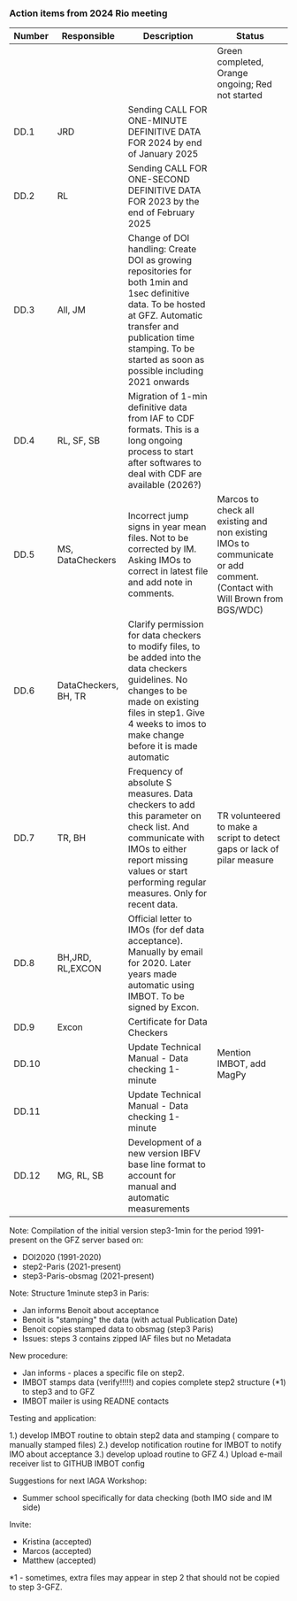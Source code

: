 ###  Action items from 2024 Rio meeting

| Number | Responsible | Description | Status 
| ------ | ----------- | ----------- | -----------
|        |             |             | Green completed, Orange ongoing; Red not started
| DD.1   | JRD          | Sending CALL FOR ONE-MINUTE DEFINITIVE DATA FOR 2024 by end of January 2025 | 
| DD.2   | RL   | Sending CALL FOR ONE-SECOND DEFINITIVE DATA FOR 2023 by the end of February 2025 |
| DD.3   | All, JM | Change of DOI handling:  Create DOI as growing repositories for both 1min and 1sec definitive data. To be hosted at GFZ. Automatic transfer and publication time stamping. To be started as soon as possible including 2021 onwards |
| DD.4   | RL, SF, SB |  Migration of 1-min definitive data from IAF to CDF formats. This is a long ongoing process to start after softwares to deal with CDF are available (2026?) | 
| DD.5   | MS, DataCheckers | Incorrect jump signs in year mean files. Not to be corrected by IM. Asking IMOs to correct in latest file and add note in comments. | Marcos to check all existing and non existing IMOs to communicate or add comment. (Contact with Will Brown from BGS/WDC)
| DD.6   | DataCheckers, BH, TR | Clarify permission for data checkers to modify files, to be added into the data checkers guidelines. No changes to be made on existing files in step1. Give 4 weeks to imos to make change before it is made automatic | 
| DD.7   | TR, BH | Frequency of absolute S measures. Data checkers to add this parameter on check list. And communicate with IMOs to either report missing values or start performing regular measures. Only for recent data. | TR volunteered to make a script to detect gaps or lack of pilar measure
| DD.8   | BH,JRD, RL,EXCON | Official letter to IMOs (for def data acceptance). Manually by email for 2020. Later years made automatic using IMBOT. To be signed by Excon.  | 
| DD.9   | Excon | Certificate for Data Checkers | 
| DD.10  |       | Update Technical Manual - Data checking 1-minute | Mention IMBOT, add MagPy 
| DD.11  |       | Update Technical Manual - Data checking 1-minute |
| DD.12  | MG, RL, SB | Development of a new version IBFV base line format to account for manual and automatic measurements | 


Note:
Compilation of the initial version step3-1min for the period 1991-present on the GFZ server based on:
- DOI2020 (1991-2020)
- step2-Paris (2021-present)
- step3-Paris-obsmag (2021-present)


Note:
Structure 
1minute step3 in Paris: 
- Jan informs Benoit about acceptance
- Benoit is "stamping" the data (with actual Publication Date)
- Benoit copies stamped data to obsmag (step3 Paris)
- Issues: steps 3 contains zipped IAF files but no Metadata

New procedure:
- Jan informs - places a specific file on step2.
- IMBOT stamps data (verify!!!!!) and copies complete step2 structure (*1) to step3 and to GFZ
- IMBOT mailer is using READNE contacts


Testing and application:

1.) develop IMBOT routine to obtain step2 data and stamping ( compare to manually stamped files)
2.) develop notification routine for IMBOT to notify IMO about acceptance
3.) develop upload routine to GFZ
4.) Upload e-mail receiver list to GITHUB IMBOT config

Suggestions for next IAGA Workshop:

- Summer school specifically for data checking (both IMO side and IM side)

Invite:
- Kristina (accepted)
- Marcos (accepted)
- Matthew (accepted)

*1 - sometimes, extra files may appear in step 2 that should not be copied to step 3-GFZ.
